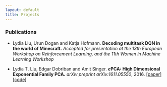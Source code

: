 ```yaml
---
layout: default
title: Projects
---
```


### Publications
* Lydia Liu, Urun Dogan and Katja Hofmann. **Decoding multitask DQN in the world of Minecraft.** *Accepted for presentation at the 13th European Workshop on Reinforcement Learning, and the 11th Women in Machine Learning Workshop*

* Lydia T. Liu, Edgar Dobriban and Amit Singer. ***e*****PCA: High Dimensional Exponential Family PCA.** *arXiv preprint arXiv:1611.05550*, 2016. [[paper]](http://arxiv.org/abs/1611.05550) [[code]](http://github.com/lydiatliu/epca/)
